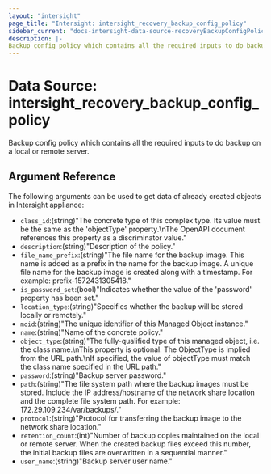```yaml
---
layout: "intersight"
page_title: "Intersight: intersight_recovery_backup_config_policy"
sidebar_current: "docs-intersight-data-source-recoveryBackupConfigPolicy"
description: |-
Backup config policy which contains all the required inputs to do backup on a local or remote server.
---
```


# Data Source: intersight_recovery_backup_config_policy
Backup config policy which contains all the required inputs to do backup on a local or remote server.
## Argument Reference
The following arguments can be used to get data of already created objects in Intersight appliance:
* `class_id`:(string)"The concrete type of this complex type. Its value must be the same as the 'objectType' property.\nThe OpenAPI document references this property as a discriminator value."
* `description`:(string)"Description of the policy."
* `file_name_prefix`:(string)"The file name for the backup image. This name is added as a prefix in the name for the backup image. A unique file name for the backup image is created along with a timestamp. For example: prefix-1572431305418."
* `is_password_set`:(bool)"Indicates whether the value of the 'password' property has been set."
* `location_type`:(string)"Specifies whether the backup will be stored locally or remotely."
* `moid`:(string)"The unique identifier of this Managed Object instance."
* `name`:(string)"Name of the concrete policy."
* `object_type`:(string)"The fully-qualified type of this managed object, i.e. the class name.\nThis property is optional. The ObjectType is implied from the URL path.\nIf specified, the value of objectType must match the class name specified in the URL path."
* `password`:(string)"Backup server password."
* `path`:(string)"The file system path where the backup images must be stored. Include the IP address/hostname of the network share location and the complete file system path. For example: 172.29.109.234/var/backups/."
* `protocol`:(string)"Protocol for transferring the backup image to the network share location."
* `retention_count`:(int)"Number of backup copies maintained on the local or remote server. When the created backup files exceed this number, the initial backup files are overwritten in a sequential manner."
* `user_name`:(string)"Backup server user name."
